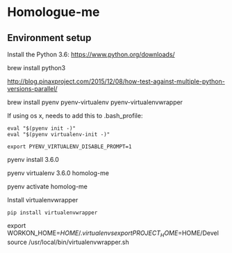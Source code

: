 # Homologue-me

## Environment setup
Install the Python 3.6: https://www.python.org/downloads/

brew install python3



http://blog.pinaxproject.com/2015/12/08/how-test-against-multiple-python-versions-parallel/

brew install pyenv pyenv-virtualenv pyenv-virtualenvwrapper

If using os x, needs to add this to .bash_profile:
```
eval "$(pyenv init -)"
eval "$(pyenv virtualenv-init -)"

export PYENV_VIRTUALENV_DISABLE_PROMPT=1
```

pyenv install 3.6.0


pyenv virtualenv 3.6.0 homolog-me

pyenv activate homolog-me


Install virtualenvwrapper
```
pip install virtualenvwrapper
```


export WORKON_HOME=$HOME/.virtualenvs
export PROJECT_HOME=$HOME/Devel
source /usr/local/bin/virtualenvwrapper.sh